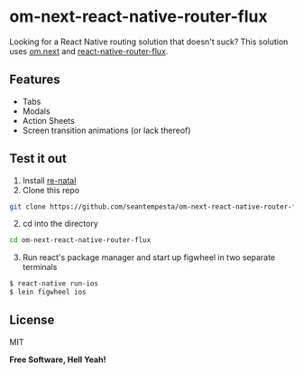 # om-next-react-native-router-flux

Looking for a React Native routing solution that doesn't suck?  This solution uses [om.next](https://github.com/omcljs/om/) and [react-native-router-flux](https://github.com/aksonov/react-native-router-flux).  

## Features
* Tabs
* Modals
* Action Sheets
* Screen transition animations (or lack thereof)

## Test it out
1. Install [re-natal](https://github.com/drapanjanas/re-natal) 
2. Clone this repo
```sh
git clone https://github.com/seantempesta/om-next-react-native-router-flux.git
```
2.  cd into the directory
```sh
cd om-next-react-native-router-flux
```
3. Run react's package manager and start up figwheel in two separate terminals
```sh
$ react-native run-ios
$ lein figwheel ios
```


License
----

MIT


**Free Software, Hell Yeah!**
